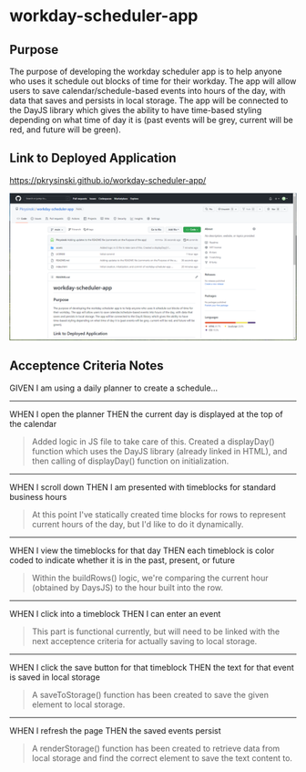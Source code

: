 # workday-scheduler-app

## Purpose

The purpose of developing the workday scheduler app is to help anyone who uses it schedule out blocks of time for their workday.  The app will allow users to save calendar/schedule-based events into hours of the day, with data that saves and persists in local storage.  The app will be connected to the DayJS library which gives the ability to have time-based styling depending on what time of day it is (past events will be grey, current will be red, and future will be green).

## Link to Deployed Application

https://pkrysinski.github.io/workday-scheduler-app/

![Alt text](https://github.com/Pkrysinski/workday-scheduler-app/blob/main/assets/images/github-screenshot.PNG)

## Acceptence Criteria Notes

GIVEN I am using a daily planner to create a schedule...

- - - - -
WHEN I open the planner
THEN the current day is displayed at the top of the calendar
>Added logic in JS file to take care of this.  Created a displayDay() function which uses the DayJS library (already linked in HTML), and then calling of displayDay() function on initialization.

- - - - -
WHEN I scroll down
THEN I am presented with timeblocks for standard business hours
>At this point I've statically created time blocks for rows to represent current hours of the day, but I'd like to do it dynamically. 

- - - - -
WHEN I view the timeblocks for that day
THEN each timeblock is color coded to indicate whether it is in the past, present, or future
>Within the buildRows() logic, we're comparing the current hour (obtained by DaysJS) to the hour built into the row.

- - - - -
WHEN I click into a timeblock
THEN I can enter an event
>This part is functional currently, but will need to be linked with the next acceptence criteria for actually saving to local storage. 

- - - - -
WHEN I click the save button for that timeblock
THEN the text for that event is saved in local storage
>A saveToStorage() function has been created to save the given element to local storage.

- - - - -
WHEN I refresh the page
THEN the saved events persist
>A renderStorage() function has been created to retrieve data from local storage and find the correct element to save the text content to.